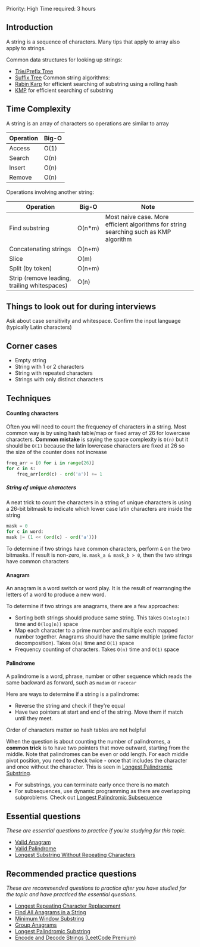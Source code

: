 Priority: High
Time required: 3 hours

## Introduction
A string is a sequence of characters. Many tips that apply to array also apply to strings.

Common data structures for looking up strings:
- [Trie/Prefix Tree](https://en.wikipedia.org/wiki/Trie)
- [Suffix Tree](https://en.wikipedia.org/wiki/Suffix_tree)
Common string algorithms:
- [Rabin Karp](https://en.wikipedia.org/wiki/Rabin%E2%80%93Karp_algorithm) for efficient searching of substring using a rolling hash
- [KMP](https://en.wikipedia.org/wiki/Knuth%E2%80%93Morris%E2%80%93Pratt_algorithm) for efficient searching of substring

## Time Complexity
A string is an array of characters so operations are similar to array

| Operation | Big-O |
| --------- | ----- |
| Access    | O(1)  |
| Search    | O(n)  |
| Insert    | O(n)  |
| Remove    | O(n)  |

Operations involving another string:

| Operation                                    | Big-O  | Note                                                                                  |
| -------------------------------------------- | ------ | ------------------------------------------------------------------------------------- |
| Find substring                               | O(n*m) | Most naive case. More efficient algorithms for string searching such as KMP algorithm |
| Concatenating strings                        | O(n+m) |                                                                                       |
| Slice                                        | O(m)   |                                                                                       |
| Split (by token)                             | O(n+m) |                                                                                       |
| Strip (remove leading, trailing whitespaces) | O(n)   |                                                                                       |


## Things to look out for during interviews
Ask about case sensitivity and whitespace. Confirm the input language (typically Latin characters)

## Corner cases
- Empty string
- String with 1 or 2 characters
- String with repeated characters
- Strings with only distinct characters

## Techniques
#### Counting characters
Often you will need to count the frequency of characters in a string. Most common way is by using hash table/map or fixed array of 26 for lowercase characters. **Common mistake** is saying the space complexity is `O(n)` but it should be `O(1)` because the latin lowercase characters are fixed at 26 so the size of the counter does not increase

```python
freq_arr = [0 for i in range(26)]
for c in s:
	freq_arr[ord(c) - ord('a')] += 1
```

##### String of unique characters
A neat trick to count the characters in a string of unique characters is using a 26-bit bitmask to indicate which lower case latin characters are inside the string
```python
mask = 0
for c in word:
mask |= (1 << (ord(c) - ord('a')))
```
To determine if two strings have common characters, perform `&` on the two bitmasks. If result is non-zero, ie. `mask_a & mask_b > 0`, then the two strings have common characters
#### Anagram
An anagram is a word switch or word play. It is the result of rearranging the letters of a word to produce a new word.

To determine if two strings are anagrams, there are a few approaches:
- Sorting both strings should produce same string. This takes `O(nlog(n))` time and `O(log(n))` space
- Map each character to a prime number and multiple each mapped number together. Anagrams should have the same multiple (prime factor decomposition). Takes `O(n)` time and `O(1)` space
- Frequency counting of characters. Takes `O(n)` time and `O(1)` space
#### Palindrome
A palindrome is a word, phrase, number or other sequence which reads the same backward as forward, such as `madam` or `racecar`

Here are ways to determine if a string is a palindrome:
- Reverse the string and check if they're equal
- Have two pointers at start and end of the string. Move them if match until they meet.

Order of characters matter so hash tables are not helpful

When the question is about counting the number of palindromes, a **common trick** is to have two pointers that move outward, starting from the middle. 
Note that palindromes can be even or odd length. For each middle pivot position, you need to check twice - once that includes the character and once without the character. This is seen in [Longest Palindromic Substring](https://leetcode.com/problems/longest-palindromic-substring/).
- For substrings, you can terminate early once there is no match
- For subsequences, use dynamic programming as there are overlapping subproblems. Check out [Longest Palindromic Subsequence](https://leetcode.com/problems/longest-palindromic-subsequence/)

## Essential questions

_These are essential questions to practice if you're studying for this topic._

- [Valid Anagram](https://leetcode.com/problems/valid-anagram)
- [Valid Palindrome](https://leetcode.com/problems/valid-palindrome/)
- [Longest Substring Without Repeating Characters](https://leetcode.com/problems/longest-substring-without-repeating-characters/)

## Recommended practice questions

_These are recommended questions to practice after you have studied for the topic and have practiced the essential questions._

- [Longest Repeating Character Replacement](https://leetcode.com/problems/longest-repeating-character-replacement/)
- [Find All Anagrams in a String](https://leetcode.com/problems/find-all-anagrams-in-a-string)
- [Minimum Window Substring](https://leetcode.com/problems/minimum-window-substring/description/)
- [Group Anagrams](https://leetcode.com/problems/group-anagrams/)
- [Longest Palindromic Substring](https://leetcode.com/problems/longest-palindromic-substring/)
- [Encode and Decode Strings (LeetCode Premium)](https://leetcode.com/problems/encode-and-decode-strings/)